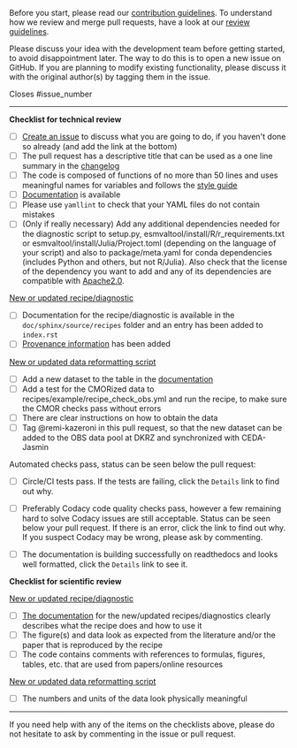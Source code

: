<!---
Please do not delete this text completely, but read the text below and keep
items that seem relevant.
If in doubt, just keep everything and add your own text at the top, a reviewer
will update the checklist for you.

While the checklist is intended to be filled in by the technical and scientific
reviewers, it is the responsibility of the author of the pull request to make
sure all items on it are properly implemented.
--->

Before you start, please read our [contribution guidelines](https://docs.esmvaltool.org/en/latest/community/introduction.html).
To understand how we review and merge pull requests, have a look at our [review guidelines](https://docs.esmvaltool.org/en/latest/community/review.html).

Please discuss your idea with the development team before getting started, to avoid disappointment later. The way to do this is to open a new issue on GitHub.
If you are planning to modify existing functionality, please discuss it with the original author(s) by tagging them in the issue.

<!---
Please fill in the GitHub issue that is closed by this pull request, e.g. Closes #1903
--->
Closes #issue_number


* * *

**Checklist for technical review**

- [ ] [Create an issue](https://github.com/ESMValGroup/ESMValTool/issues) to discuss what you are going to do, if you haven't done so already (and add the link at the bottom)
- [ ] The pull request has a descriptive title that can be used as a one line summary in the [changelog](https://docs.esmvaltool.org/en/latest/changelog.html)
- [ ] The code is composed of functions of no more than 50 lines and uses meaningful names for variables and follows the [style guide](https://docs.esmvaltool.org/en/latest/community/introduction.html#code-style)
- [ ] [Documentation](https://docs.esmvaltool.org/en/latest/community/introduction.html#documentation) is available
- [ ] Please use `yamllint` to check that your YAML files do not contain mistakes
- [ ] (Only if really necessary) Add any additional dependencies needed for the diagnostic script to setup.py, esmvaltool/install/R/r_requirements.txt or esmvaltool/install/Julia/Project.toml (depending on the language of your script) and also to package/meta.yaml for conda dependencies (includes Python and others, but not R/Julia). Also check that the license of the dependency you want to add and any of its dependencies are compatible with [Apache2.0](https://github.com/ESMValGroup/ESMValTool/blob/master/LICENSE).

[New or updated recipe/diagnostic](https://docs.esmvaltool.org/en/latest/community/diagnostic.html)

- [ ] Documentation for the recipe/diagnostic is available in the `doc/sphinx/source/recipes` folder and an entry has been added to `index.rst`
- [ ] [Provenance information](https://docs.esmvaltool.org/en/latest/community/diagnostic.html#recording-provenance) has been added

[New or updated data reformatting script](https://docs.esmvaltool.org/en/latest/develop/dataset.html)

- [ ] Add a new dataset to the table in the [documentation](https://docs.esmvaltool.org/en/latest/input.html#supported-datasets)
- [ ] Add a test for the CMORized data to recipes/example/recipe_check_obs.yml and run the recipe, to make sure the CMOR checks pass without errors
- [ ] There are clear instructions on how to obtain the data
- [ ] Tag @remi-kazeroni in this pull request, so that the new dataset can be added to the OBS data pool at DKRZ and synchronized with CEDA-Jasmin

Automated checks pass, status can be seen below the pull request:

- [ ] Circle/CI tests pass. If the tests are failing, click the `Details` link to find out why.
- [ ] Preferably Codacy code quality checks pass, however a few remaining hard to solve Codacy issues are still acceptable. Status can be seen below your pull request. If there is an error, click the link to find out why. If you suspect Codacy may be wrong, please ask by commenting.
- [ ] The documentation is building successfully on readthedocs and looks well formatted, click the `Details` link to see it.


**Checklist for scientific review**

[New or updated recipe/diagnostic](https://docs.esmvaltool.org/en/latest/community/diagnostic.html)

- [ ] [The documentation](https://docs.esmvaltool.org/en/latest/recipes/index.html) for the new/updated recipes/diagnostics clearly describes what the recipe does and how to use it
- [ ] The figure(s) and data look as expected from the literature and/or the paper that is reproduced by the recipe
- [ ] The code contains comments with references to formulas, figures, tables, etc. that are used from papers/online resources

[New or updated data reformatting script](https://docs.esmvaltool.org/en/latest/develop/dataset.html)

- [ ] The numbers and units of the data look physically meaningful


* * *

If you need help with any of the items on the checklists above, please do not hesitate to ask by commenting in the issue or pull request.
